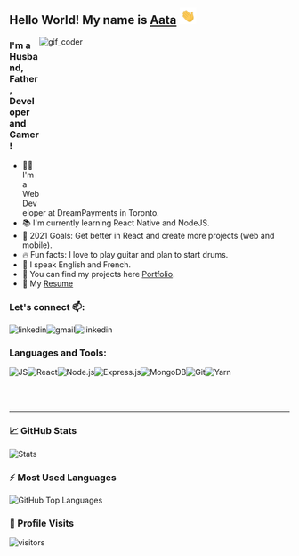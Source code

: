 ## Hello World! My name is [Aata][linkedin] <img align="bottom" alt="gif_waving" width="30px" src="https://github.com/Atalaa/gif_readme2/blob/main/waving2.gif?raw=true" /> 

<img align="right" alt="gif_coder" width="450" height="300" src="https://github.com/Atalaa/gif_readme/blob/main/coder.gif?raw=true" />

### I'm a Husband, Father, Developer and Gamer!
- 👨‍💻 I'm a Web Developer at DreamPayments in Toronto.
- 📚 I'm currently learning React Native and NodeJS.
- 🎯 2021 Goals: Get better in React and create more projects (web and mobile).
- 🔥 Fun facts: I love to play guitar and plan to start drums.
- 💬 I speak English and French.
- 📂 You can find my projects here [Portfolio][website].
- 💾 My <a href="https://atalaa.github.io/portfolio/static/media/Aata-allah_Rchidi_resume.ba857c9c.pdf" target="_blank">Resume</a>



### Let's connect 📫:
[<img align="left" alt="linkedin" src="https://img.shields.io/badge/LinkedIn-0072b1?style=flat&logo=linkedin&logoColor=fff" />][linkedin]
[<img align="left" alt="gmail" src="https://img.shields.io/badge/Gmail-EA4335?style=flat&logo=gmail&logoColor=fff" />][mailto]
[<img align="left" alt="linkedin" src="https://img.shields.io/badge/Twitter-1DA1F2?style=flat&logo=twitter&logoColor=fff" />][twitter]

<br />

### Languages and Tools:
<p>
 <img align="left" alt="JS" title="javascript" src="https://img.shields.io/badge/JavaScript-F0DB4F?style=for-the-badge&logo=javascript&logoColor=F0DB4F&labelColor=000" />
 <img align="left" alt="React" src="https://img.shields.io/badge/React-61DAFB?style=for-the-badge&logo=react&logoColor=fff&labelColor=000" />
 <img align="left" alt="Node.js" src="https://img.shields.io/badge/Node-68a063?style=for-the-badge&logo=node.js&logoColor=68a063&labelColor=000" />
 <img align="left" alt="Express.js" src="https://img.shields.io/badge/Express-404D59?style=for-the-badge&logo=express&logoColor=fff&labelColor=000" />
 <img align="left" alt="MongoDB" src="https://img.shields.io/badge/MongoDB-589636?style=for-the-badge&logo=mongodb&logoColor=589636&labelColor=000" />
 <img align="left" alt="Git" src="https://img.shields.io/badge/Git-f34f29?style=for-the-badge&logo=git&logoColor=f34f29&labelColor=000" />
 <img align="top" alt="Yarn" src="https://img.shields.io/badge/Yarn-1476a2?style=for-the-badge&logo=yarn&logoColor=1476a2&labelColor=000" />
</p>

<br />
<br />

---

### 📈 GitHub Stats
<img align="top" alt="Stats" src="https://github-readme-stats-atalaa.vercel.app/api?username=Atalaa&show_icons=true&hide_border=true&hide=prs,contribs&theme=shades-of-purple" />

### ⚡ Most Used Languages
<img align="top" alt="GitHub Top Languages" src="https://github-readme-stats-atalaa.vercel.app/api/top-langs/?username=Atalaa&langs_count=5&layout=compact&theme=shades-of-purple" />

### 👀 Profile Visits
![visitors](https://visitor-badge.glitch.me/badge?page_id=atalaa.atalaa)


[website]: https://atalaa.github.io/portfolio/
[linkedin]: https://www.linkedin.com/in/aata-allah-rchidi/
[mailto]: mailto:atala.rchidi@gmail.com
[twitter]: https://twitter.com/AataRchidi
 
